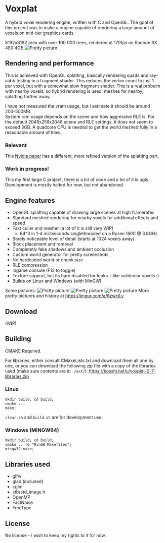# Voxplat

A hybrid voxel rendering engine, written with C and OpenGL. The goal of this
project was to make a engine capable of rendering a large amount of
voxels on mid-tier graphics cards.

8192x8192 area with over 100 000 trees, rendered at 170fps on Radeon RX 480 4GB
![Pretty picture](https://i.imgur.com/tnNTgnH.jpg)

## Rendering and performance

This is achieved with OpenGL splatting, basically rendering quads and ray-aabb
testing in a fragment shader. This reduces the vertex count to just 1 per voxel, 
but with a somewhat slow fragment shader. This is a real probelm with nearby
voxels, so hybrid rendering is used: meshes for nearby, splatting farther away.

I have not measured the vram usage, but I estimate it should be around 200-500MB.  
System ram usage depends on the scene and how aggressive RLE is. For the default 
2048x256x2048 scene and RLE settings, it does not seem to exceed 3GB. A quadcore
CPU is needed to get the world meshed fully in a reasonable amount of time.

### Relevant
This [Nvidia paper](http://www.jcgt.org/published/0007/03/04/) has a different, 
more refined version of the splatting part.

### Work in progress!
This my first large C project, there is a lot of code and a lot of it is ugly.
Development is mostly halted for now, but not abandoned. 

## Engine features
- OpenGL splatting capable of drawing large scenes at high framerates
- Standard meshed rendering for nearby voxels for additional effects and speed
- Fast culler and mesher (a lot of it is still very WIP)
	- 64^3 in 1-4 milliseconds singlethreaded on a Ryzen 1600 @ 3.8GHz
- Barely noticeable level of detail (starts at 1024 voxels away)
- Block placement and removal
- Completetly fake shadows and ambient occlusion
- Custom world generator for pretty screenshots
- No hardcoded world or chunk size
- RLE compression
- Ingame console (F12 to toggle)
- Texture support, but its hard disabled for looks. I like solidcolor voxels :)
- Builds on Linux and Windows (with MinGW)

Some pictures:
![Pretty picture](https://i.imgur.com/ytUnnra.jpg)
![Pretty picture](https://i.imgur.com/BmAt7jr.jpg)
![Pretty picture](https://i.imgur.com/Gw4Vdu5.jpg)
More pretty pictures and history at https://imgur.com/a/6zwciLy

## Download
(WIP)

## Building
CMAKE Required.

For libraries, either consult CMakeLists.txt and download them all one by one,
or you can download the following zip file with a copy of the libraries used 
(make sure contents are in ``./ext/``).
https://kosshi.net/u/voxplat-0-7-libraries.zip

### Linux
```
mkdir build; cd build;
cmake ..;
make;
```

``clear.sh`` and ``build.sh`` are for development use.

### Windows (MINGW64)
```
mkdir build; cd build;
cmake .. -G "MinGW Makefiles";
mingw32-make;
```

## Libraries used
- glfw
- glad (included)
- cglm
- stb/std_image.h
- OpenMP
- FastNoise
- FreeType

## License
No license - I wish to keep my rights to it for now.